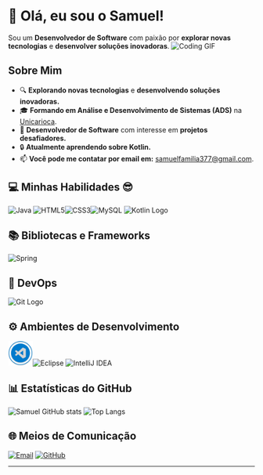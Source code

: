 # 👋 Olá, eu sou o **Samuel!**

Sou um **Desenvolvedor de Software** com paixão por **explorar novas tecnologias** e **desenvolver soluções inovadoras**.
![Coding GIF](https://media.giphy.com/media/WUlplcMpOCEmTGBtBW/giphy.gif)


## **Sobre Mim**

- 🔍 **Explorando novas tecnologias** e **desenvolvendo soluções inovadoras.**
- 🎓 **Formando em Análise e Desenvolvimento de Sistemas (ADS)** na [Unicarioca](https://unicarioca.edu.br/).
- 💼 **Desenvolvedor de Software** com interesse em **projetos desafiadores.**
- 🔒 **Atualmente aprendendo sobre Kotlin.**
- 📫 **Você pode me contatar por email em:** [samuelfamilia377@gmail.com](mailto:samuelfamilia377@gmail.com).

## **💻 Minhas Habilidades 😎**

<img width="50px" src="https://cdn.jsdelivr.net/gh/devicons/devicon@latest/icons/java/java-original.svg" alt="Java" /> <img width="50px" src="https://cdn.jsdelivr.net/gh/devicons/devicon@latest/icons/html5/html5-original-wordmark.svg" alt="HTML5" /><img width="50px" src="https://cdn.jsdelivr.net/gh/devicons/devicon@latest/icons/css3/css3-original-wordmark.svg" alt="CSS3" /><img width="50px" src="https://cdn.jsdelivr.net/gh/devicons/devicon@latest/icons/mysql/mysql-original.svg" alt="MySQL" /> <img src="https://upload.wikimedia.org/wikipedia/commons/7/74/Kotlin_Icon.png" alt="Kotlin Logo" width="50px">




## **📚 Bibliotecas e Frameworks**

<img width="45px" src="https://cdn.jsdelivr.net/gh/devicons/devicon@latest/icons/spring/spring-original.svg" alt="Spring" />

## **🚀 DevOps**

<img src="https://upload.wikimedia.org/wikipedia/commons/e/e0/Git-logo.svg" alt="Git Logo" width="90px"> 

## **⚙️ Ambientes de Desenvolvimento**

<img width="50px" src="https://github.com/Pedro-Murilo/icons-for-readme/blob/main/.github/vscode-icon.svg" alt="VSCode" /><img width="50px" src="https://cdn.jsdelivr.net/gh/devicons/devicon@latest/icons/eclipse/eclipse-original.svg" alt="Eclipse" /> <img src="https://resources.jetbrains.com/storage/products/company/brand/logos/IntelliJ_IDEA_icon.png" alt="IntelliJ IDEA" width="50px" height="50px"/>


## **📊 Estatísticas do GitHub**

![Samuel GitHub stats](https://github-readme-stats.vercel.app/api?username=SamuelSantos20&show_icons=true&theme=aura) 
![Top Langs](https://github-readme-stats.vercel.app/api/top-langs/?username=SamuelSantos20&layout=compact&theme=vision-friendly-dark)

## **🌐 Meios de Comunicação**

[![Email](https://img.shields.io/badge/Email-blue?style=for-the-badge&logo=gmail)](mailto:samuelfamilia377@gmail.com)
[![GitHub](https://img.shields.io/badge/GitHub-181717?style=for-the-badge&logo=github&logoColor=white)](https://github.com/SamuelSantos20)

---
